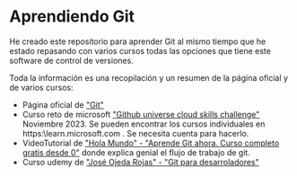 # Aprendiendo Git #
He creado este repositorio para aprender Git al mismo tiempo que he estado repasando con varios cursos todas las opciones que tiene este software de control de versiones.

Toda la información es una recopilación y un resumen de la página oficial y de varios cursos:

- Página oficial de ["Git"](https://git-scm.com/)
- Curso reto de microsoft ["Github universe cloud skills challenge"](https://learn.microsoft.com/es-es/training/challenges?id=ef5f9f41-0818-4895-9217-79d19827a322&ocid=GitHubUniv_CSC_event_nge) Noviembre 2023. Se pueden encontrar los cursos individuales en https:\\learn.microsoft.com . Se necesita cuenta para hacerlo.
- VideoTutorial de ["Hola Mundo" - "Aprende Git ahora. Curso completo gratis desde 0"](https://www.youtube.com/watch?v=VdGzPZ31ts8) donde explica genial el flujo de trabajo de git. 
- Curso udemy de ["José Ojeda Rojas" - "Git para desarroladores"](https://www.udemy.com/course/git-para-desarrolladores/)